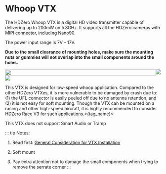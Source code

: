 # Whoop VTX

The HDZero Whoop VTX is a digital HD video transmitter capable of delivering up to 200mW on 5.8GHz. It supports all the HDZero cameras with MIPI connector, including Nano90.

The power input range is 7V – 17V.

**Due to the small clearance of mounting holes, make sure the mounting nuts or gummies will not overlap into the small components around the holes.**

<div style="display: flex">
<img src="/media/image34.png" id="image31" style="height: 100%">
<img src="/media/image36.jpeg" id="image33">
</div>
<img src="/media/image37.png" >

This VTX is designed for low-speed whoop application. Compared to the other HDZero VTXes, it is more vulnerable to be damaged by crash due to: (1) the UFL connector is easily peeled off due to no antenna retention, and (2) it is not easy for soft mounting. Though the VTX can be mounted on a racing and other high-speed aircraft, it is highly recommended to consider HDZero Race V3 for such applications.<{tag_name}>

This VTX does not support Smart Audio or Tramp


::: tip
Notes:

1. Read first: [General Consideration for VTX Installation](vtx-general.md)

2. Soft mount

3. Pay extra attention not to damage the small components when trying to remove the serrate corner
:::
